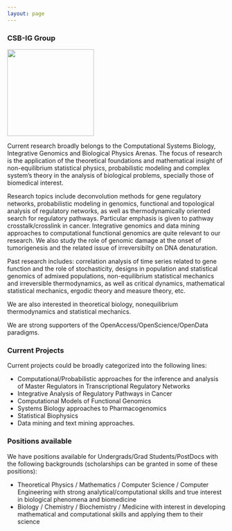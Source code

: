 ```yaml
---
layout: page
---
```


### CSB-IG Group

<img src="/images/CludSysBio.jpg" width="200px">

Current research broadly belongs to the Computational Systems Biology,  Integrative Genomics and Biological Physics Arenas. The focus of research is the application of the theoretical foundations and mathematical insight of non-equilibrium statistical physics, probabilistic modeling and complex system’s theory in the analysis of biological problems, specially those of biomedical interest.

Research topics include deconvolution methods for gene regulatory networks,
probabilistic modeling in genomics, functional and topological analysis of regulatory networks, as well as thermodynamically oriented search for regulatory pathways. Particular emphasis  is given to pathway crosstalk/crosslink in cancer. Integrative genomics and data mining approaches to computational functional genomics are quite relevant to our research. We also study the role of genomic damage at the onset of tumorigenesis and the related issue of  irreversibilty on DNA denaturation.

Past research includes: correlation analysis of time series related to gene function and the role of stochasticity, designs in population and statistical genomics of admixed populations, non-equilibrium statistical mechanics and irreversible thermodynamics, as well as critical dynamics, mathematical statistical mechanics, ergodic theory and measure theory, etc. 

We are also interested in theoretical biology, nonequilibrium thermodynamics and statistical mechanics.

We are strong supporters of the OpenAccess/OpenScience/OpenData paradigms.

### Current Projects
Current projects could be broadly categorized into the following lines:

* Computational/Probabilistic approaches for the inference and analysis of Master Regulators in Transcriptional Regulatory Networks
* Integrative Analysis of Regulatory Pathways in Cancer
* Computational Models of Functional Genomics
* Systems Biology approaches to Pharmacogenomics
* Statistical Biophysics
* Data mining and text mining approaches.

### Positions available

We have positions available for Undergrads/Grad Students/PostDocs with the following backgrounds (scholarships can be granted in some of these positions):

* Theoretical Physics / Mathematics / Computer Science / Computer Engineering with strong analytical/computational skills and true interest in biological phenomena and biomedicine
* Biology / Chemistry / Biochemistry / Medicine with interest in developing mathematical and computational skills and applying them to their science
